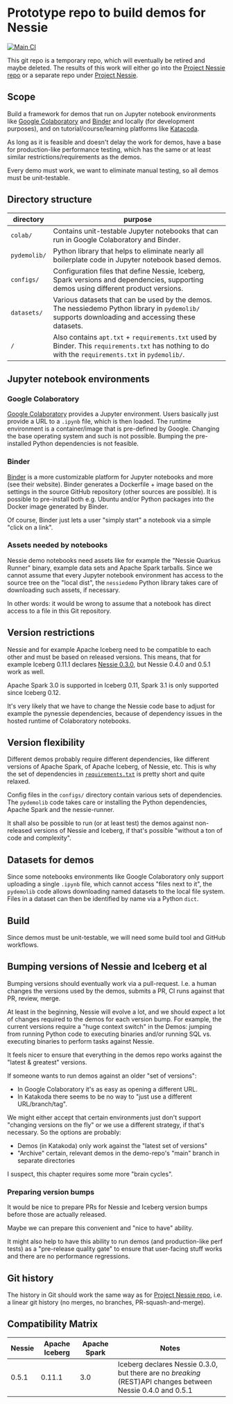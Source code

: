 # Prototype repo to build demos for Nessie

[![Main CI](https://github.com/snazy/nessie-demos/actions/workflows/main.yml/badge.svg)](https://github.com/snazy/nessie-demos/actions/workflows/main.yml)

This git repo is a temporary repo, which will eventually be retired and maybe deleted. The results
of this work will either go into the [Project Nessie repo](https://github.com/projectnessie/nessie/)
or a separate repo under [Project Nessie](https://github.com/projectnessie/).

## Scope

Build a framework for demos that run on Jupyter notebook environments like 
[Google Colaboratory](https://colab.research.google.com/) and
[Binder](https://mybinder.org) and locally (for development purposes),
and on tutorial/course/learning platforms like [Katacoda](https://katacoda.com).

As long as it is feasible and doesn't delay the work
for demos, have a base for production-like performance testing, which has the same or at least
similar restrictions/requirements as the demos.

Every demo must work, we want to eliminate manual testing, so all demos must be unit-testable.

## Directory structure

| directory | purpose |
| --------- | ------- |
| `colab/` | Contains unit-testable Jupyter notebooks that can run in Google Colaboratory and Binder.
| `pydemolib/` | Python library that helps to eliminate nearly all boilerplate code in Jupyter notebook based demos.
| `configs/` | Configuration files that define Nessie, Iceberg, Spark versions and dependencies, supporting demos using different product versions.
| `datasets/` | Various datasets that can be used by the demos. The nessiedemo Python library in `pydemolib/` supports downloading and accessing these datasets.
| `/` | Also contains `apt.txt` + `requirements.txt` used by Binder. This `requirements.txt` has nothing to do with the `requirements.txt` in `pydemolib/`.

## Jupyter notebook environments

### Google Colaboratory

[Google Colaboratory](https://colab.research.google.com/) provides a Jupyter environment.
Users basically just provide a URL to a `.ipynb` file, which is then loaded. The runtime
environment is a container/image that is pre-defined by Google. Changing the base operating
system and such is not possible. Bumping the pre-installed Python dependencies is not feasible.

### Binder

[Binder](https://mybinder.org) is a more customizable platform for Jupyter notebooks and
more (see their website). Binder generates a Dockerfile + image based on the settings in the
source GitHub repository (other sources are possible). It is possible to pre-install both
e.g. Ubuntu and/or Python packages into the Docker image generated by Binder.

Of course, Binder just lets a user "simply start" a notebook via a simple "click on a link".

### Assets needed by notebooks

Nessie demo notebooks need assets like for example the "Nessie Quarkus Runner" binary, example
data sets and Apache Spark tarballs. Since we cannot assume that every Jupyter notebook environment
has access to the source tree on the "local dist", the `nessiedemo` Python library takes care
of downloading such assets, if necessary. 

In other words: it would be wrong to assume that a notebook has direct access to a file in
this Git repository.

## Version restrictions

Nessie and for example Apache Iceberg need to be compatible to each other and must be based
on released versions. This means, that for example Iceberg 0.11.1 declares
[Nessie 0.3.0](https://github.com/apache/iceberg/blob/apache-iceberg-0.11.1/versions.props#L21),
but Nessie 0.4.0 and 0.5.1 work as well.

Apache Spark 3.0 is supported in Iceberg 0.11, Spark 3.1 is only supported since Iceberg 0.12. 

It's very likely that we have to change the Nessie code base to adjust for example the pynessie
dependencies, because of dependency issues in the hosted runtime of Colaboratory notebooks.

## Version flexibility

Different demos probably require different dependencies, like different versions of Apache Spark,
of Apache Iceberg, of Nessie, etc. This is why the set of dependencies in
[`requirements.txt`](pydemolib/requirements.txt) is pretty short and quite relaxed.

Config files in the `configs/` directory contain various sets of dependencies. The `pydemolib`
code takes care or installing the Python dependencies, Apache Spark and the nessie-runner.

It shall also be possible to run (or at least test) the demos against non-released versions
of Nessie and Iceberg, if that's possible "without a ton of code and complexity".

## Datasets for demos

Since some notebooks environments like Google Colaboratory only support uploading a single `.ipynb`
file, which cannot access "files next to it", the `pydemolib` code allows downloading
named datasets to the local file system. Files in a dataset can then be identified by name via a
Python `dict`.

## Build

Since demos must be unit-testable, we will need some build tool and GitHub workflows.

## Bumping versions of Nessie and Iceberg et al

Bumping versions should eventually work via a pull-request. I.e. a human changes the versions
used by the demos, submits a PR, CI runs against that PR, review, merge.

At least in the beginning, Nessie will evolve a lot, and we should expect a lot of changes
required to the demos for each version bump. For example, the current versions require a
"huge context switch" in the Demos: jumping from running Python code to executing binaries
and/or running SQL vs. executing binaries to perform tasks against Nessie.

It feels nicer to ensure that everything in the demos repo works against the "latest & greatest"
versions.

If someone wants to run demos against an older "set of versions":
* In Google Colaboratory it's as easy as opening a different URL.
* In Katakoda there seems to be no way to "just use a different URL/branch/tag".

We might either accept that certain environments just don't support "changing versions on the fly"
or we use a different strategy, if that's necessary. So the options are probably:
* Demos (in Katakoda) only work against the "latest set of versions"
* "Archive" certain, relevant demos in the demo-repo's "main" branch in separate directories

I suspect, this chapter requires some more "brain cycles".

### Preparing version bumps

It would be nice to prepare PRs for Nessie and Iceberg version bumps before those are actually
released.

Maybe we can prepare this convenient and "nice to have" ability.

It might also help to have this ability to run demos (and production-like perf tests) as a
"pre-release quality gate" to ensure that user-facing stuff works and there are no performance
regressions.

## Git history

The history in Git should work the same way as for [Project Nessie repo](https://github.com/projectnessie/nessie/),
i.e. a linear git history (no merges, no branches, PR-squash-and-merge).

## Compatibility Matrix

| Nessie | Apache Iceberg | Apache Spark | Notes
| ------ | -------------- | ------------ | -----
| 0.5.1  | 0.11.1         | 3.0          | Iceberg declares Nessie 0.3.0, but there are no _breaking_ (REST)API changes between Nessie 0.4.0 and 0.5.1
